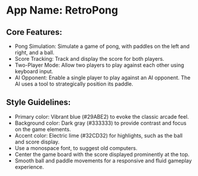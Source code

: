 # **App Name**: RetroPong

## Core Features:

- Pong Simulation: Simulate a game of pong, with paddles on the left and right, and a ball.
- Score Tracking: Track and display the score for both players.
- Two-Player Mode: Allow two players to play against each other using keyboard input.
- AI Opponent: Enable a single player to play against an AI opponent. The AI uses a tool to strategically position its paddle.

## Style Guidelines:

- Primary color: Vibrant blue (#29ABE2) to evoke the classic arcade feel.
- Background color: Dark gray (#333333) to provide contrast and focus on the game elements.
- Accent color: Electric lime (#32CD32) for highlights, such as the ball and score display.
- Use a monospace font, to suggest old computers.
- Center the game board with the score displayed prominently at the top.
- Smooth ball and paddle movements for a responsive and fluid gameplay experience.